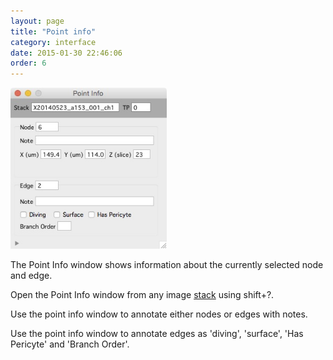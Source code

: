 ```yaml
---
layout: page
title: "Point info"
category: interface
date: 2015-01-30 22:46:06
order: 6
---
```


<IMG SRC="../images/point_info.jpg" WIDTH="250">

The Point Info window shows information about the currently selected node and edge.  

Open the Point Info window from any image [stack][1] using shift+?.  

Use the point info window to annotate either nodes or edges with notes.

Use the point info window to annotate edges as 'diving', 'surface', 'Has Pericyte' and 'Branch Order'.

[1]: /Vascular-Analysis/stack/ "stack"